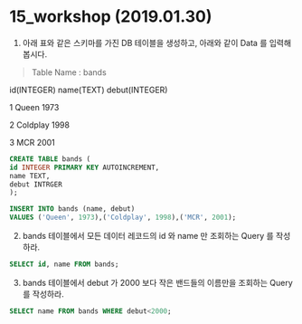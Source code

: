 # 15_workshop (2019.01.30)

1. 아래 표와 같은 스키마를 가진 DB 테이블을 생성하고, 아래와 같이 Data 를 입력해 봅시다.

>  Table Name : bands

id(INTEGER) 	name(TEXT) 	debut(INTEGER) 

1	 Queen	 1973 

2	 Coldplay 	1998 

3	 MCR	 2001



```sql
CREATE TABLE bands (
id INTEGER PRIMARY KEY AUTOINCREMENT,
name TEXT,
debut INTRGER
);

INSERT INTO bands (name, debut)
VALUES ('Queen', 1973),('Coldplay', 1998),('MCR', 2001);
```





2. bands 테이블에서 모든 데이터 레코드의 id 와 name 만 조회하는 Query 를 작성하라.

```sql
SELECT id, name FROM bands;
```





3.  bands 테이블에서 debut 가 2000 보다 작은 밴드들의 이름만을 조회하는 Query 를 작성하라.

```sql
SELECT name FROM bands WHERE debut<2000;
```

